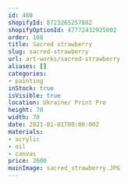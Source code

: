 ```yaml
---
id: 480
shopifyId: 8723265257802
shopifyOptionId: 47772432925002
order: 108
title: Sacred strawberry
slug: sacred-strawberry
url: art-works/sacred-strawberry
aliases: []
categories:
- painting
inStock: true
isVisible: true
location: Ukraine/ Print Pro
height: 70
width: 70
date: 2021-01-01T00:00:00Z
materials:
- acrylic
- oil
- canvas
price: 2600
mainImage: sacred_strawberry.JPG
---
```

